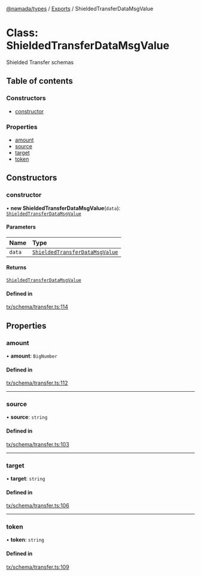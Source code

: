 [@namada/types](../README.md) / [Exports](../modules.md) / ShieldedTransferDataMsgValue

# Class: ShieldedTransferDataMsgValue

Shielded Transfer schemas

## Table of contents

### Constructors

- [constructor](ShieldedTransferDataMsgValue.md#constructor)

### Properties

- [amount](ShieldedTransferDataMsgValue.md#amount)
- [source](ShieldedTransferDataMsgValue.md#source)
- [target](ShieldedTransferDataMsgValue.md#target)
- [token](ShieldedTransferDataMsgValue.md#token)

## Constructors

### constructor

• **new ShieldedTransferDataMsgValue**(`data`): [`ShieldedTransferDataMsgValue`](ShieldedTransferDataMsgValue.md)

#### Parameters

| Name | Type |
| :------ | :------ |
| `data` | [`ShieldedTransferDataMsgValue`](ShieldedTransferDataMsgValue.md) |

#### Returns

[`ShieldedTransferDataMsgValue`](ShieldedTransferDataMsgValue.md)

#### Defined in

[tx/schema/transfer.ts:114](https://github.com/anoma/namada-interface/blob/7edc5dea72f906ae6699549c1d9c128a2fd22eac/packages/types/src/tx/schema/transfer.ts#L114)

## Properties

### amount

• **amount**: `BigNumber`

#### Defined in

[tx/schema/transfer.ts:112](https://github.com/anoma/namada-interface/blob/7edc5dea72f906ae6699549c1d9c128a2fd22eac/packages/types/src/tx/schema/transfer.ts#L112)

___

### source

• **source**: `string`

#### Defined in

[tx/schema/transfer.ts:103](https://github.com/anoma/namada-interface/blob/7edc5dea72f906ae6699549c1d9c128a2fd22eac/packages/types/src/tx/schema/transfer.ts#L103)

___

### target

• **target**: `string`

#### Defined in

[tx/schema/transfer.ts:106](https://github.com/anoma/namada-interface/blob/7edc5dea72f906ae6699549c1d9c128a2fd22eac/packages/types/src/tx/schema/transfer.ts#L106)

___

### token

• **token**: `string`

#### Defined in

[tx/schema/transfer.ts:109](https://github.com/anoma/namada-interface/blob/7edc5dea72f906ae6699549c1d9c128a2fd22eac/packages/types/src/tx/schema/transfer.ts#L109)
